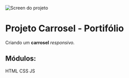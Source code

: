 ![Screen do projeto](https://aplicativoscriativos.com/imagens_projetos/projeto.png)
# Projeto Carrosel - Portifólio
Criando um **carrosel** _responsivo._

## Módulos:
HTML
CSS
JS
